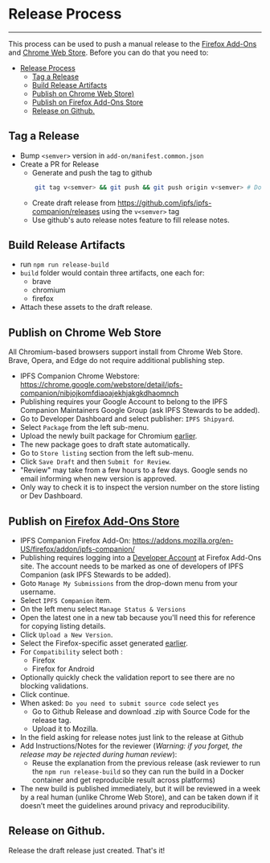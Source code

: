 # Release Process
---

This process can be used to push a manual release to the [Firefox Add-Ons](https://addons.mozilla.org/) and [Chrome Web Store](https://chrome.google.com/webstore/category/extensions). Before you can do that you need to:

- [Release Process](#release-process)
  - [Tag a Release](#tag-a-release)
  - [Build Release Artifacts](#build-release-artifacts)
  - [Publish on Chrome Web Store)](#publish-on-chrome-web-store)
  - [Publish on Firefox Add-Ons Store](#publish-on-firefox-add-ons-store)
  - [Release on Github.](#release-on-github)


## Tag a Release

- Bump `<semver>` version in `add-on/manifest.common.json`
- Create a PR for Release
    - Generate and push the tag to github
    ```sh
        git tag v<semver> && git push && git push origin v<semver> # Don't forget the 'v' prefix
    ```
    - Create draft release from https://github.com/ipfs/ipfs-companion/releases using the `v<semver>` tag
    - Use github's auto release notes feature to fill release notes.

## Build Release Artifacts

- run `npm run release-build`
- `build` folder would contain three artifacts, one each for:
    - brave
    - chromium
    - firefox
- Attach these assets to the draft release.

## Publish on Chrome Web Store

All Chromium-based browsers support install from Chrome Web Store.
Brave, Opera, and Edge do not require  additional publishing step.

- IPFS Companion Chrome Webstore: https://chrome.google.com/webstore/detail/ipfs-companion/nibjojkomfdiaoajekhjakgkdhaomnch
- Publishing requires your Google Account to belong to the IPFS Companion Maintainers Google Group (ask IPFS Stewards to be added).
- Go to Developer Dashboard and select publisher: `IPFS Shipyard`.
- Select `Package` from the left sub-menu.
- Upload the newly built package for Chromium [earlier](#build-release-artifacts).
- The new package goes to draft state automatically.
- Go to `Store listing` section from the left sub-menu.
- Click `Save Draft` and then `Submit for Review`.
- "Review" may take from a few hours to a few days. Google sends no email informing when new version is approved.
- Only way to check it is to inspect the version number on the store listing or Dev Dashboard.

## Publish on [Firefox Add-Ons Store](https://addons.mozilla.org/)

- IPFS Companion Firefox Add-On: https://addons.mozilla.org/en-US/firefox/addon/ipfs-companion/
- Publishing requires logging into a [Developer Account](https://addons.mozilla.org/developers/) at Firefox Add-Ons site. The account needs to be marked as one of developers of IPFS Companion (ask IPFS Stewards to be added).
- Goto `Manage My Submissions` from the drop-down menu from your username.
- Select `IPFS Companion` item.
- On the left menu select `Manage Status & Versions`
- Open the latest one in a new tab because you'll need this for reference for copying listing details.
- Click `Upload a New Version`.
- Select the Firefox-specific asset generated [earlier](#build-release-artifacts).
- For `Compatibility` select both :
    - Firefox
    - Firefox for Android
- Optionally quickly check the validation report to see there are no blocking validations.
- Click continue.
- When asked: `Do you need to submit source code`  select `yes`
    - Go to Github Release and download .zip with Source Code for the release tag.
    - Upload it to Mozilla.
- In the field asking for release notes just link to the release at Github
- Add Instructions/Notes for the reviewer (*Warning: if you forget, the release may be rejected during human review*):
    - Reuse the explanation from the previous release (ask reviewer to run the `npm run release-build` so they can run the build in a Docker container and get reproducible result across platforms)
- The new build is published immediately, but it will be reviewed in a week by a real human (unlike Chrome Web Store),  and can be taken down if it doesn’t meet the guidelines around privacy and reproducibility.

## Release on Github.

Release the draft release just created. That's it!

